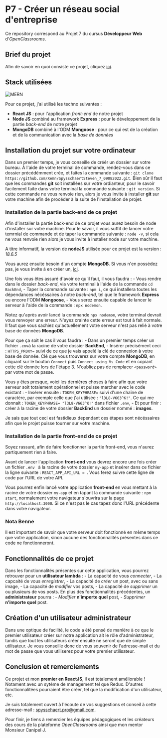 # P7 - Créer un réseau social d'entreprise

Ce repository correspond au Projet 7 du cursus **Développeur Web** d'*OpenClassrooms*.

## Brief du projet

Afin de savoir en quoi consiste ce projet, cliquez [ici](/scenario.pdf).

## Stack utilisées

![MERN](https://i0.wp.com/leblogducodeur.fr/wp-content/uploads/2019/12/1_Y5S3wOm52_4iYusUagbEtw.jpeg?fit=1300%2C744&ssl=1)

Pour ce projet, j'ai utilisé les techno suivantes : 

 - **React JS** : pour l'application *front-end* de notre projet
 - **Node JS** combiné au framework **Express** : pour le développement de la partie *back-end* de notre projet
 - **MongoDB** combiné à l'ODM **Mongoose** : pour ce qui est de la création et de la communication avec la *base de données*

## Installation du projet sur votre ordinateur

Dans un premier temps, je vous conseille de créér un dossier sur votre bureau. À l'aide de votre terminal de commande, rendez-vous dans ce dossier précédémment crée, et faîtes la commande suivante : `git clone https://github.com/Xemn/SpysschaertSteven_7_09082022.git`.
Bien sûr il faut que les commandes **git** soit installées sur votre ordianteur, pour le savoir facilement faite dans votre terminal la commande suivante : `git version`. Si cette commande ne vous renvoie rien, alors je vous invite à installer **git** sur votre machine afin de procéder à la suite de l'installation de projet.

### Installation de la partie back-end de ce projet 

Afin d'installer la partie back-end de ce projet vous aurez besoin de node d'installer sur votre machine. Pour le savoir, il vous suffit de lancer votre temrnial de commande et de taper la commande suivante : `node -v`, si cela ne vous renvoie rien alors je vous invite à installer node sur votre machine.

A titre informatif, la version de **nodeJS** utilisée pour ce projet est la version : *18.6.5*

Vous aurez ensuite besoin d'un compte **MongoDB**. Si vous n'en possédez pas, je vous invite à en créer un, [ici](https://account.mongodb.com/account/register).

Une fois vous êtes assuré d'avoir ce qu'il faut, il vous faudra : 
    - Vous rendre dans le dossier *back-end*, via votre terminal à l'aide de la commande `cd BackEnd`,
    - Taper la commande suivante : `npm i`, ce qui installera toutes les dépendances nécéssaires à notre *back-end*, tel que le framework **Express** ou encore l'ODM **Mongoose**,
    - Vous serez ensuite capable de lancer le serveur à l'aide de la commande : `npx nodemon`.

Notez qu'après avoir lancé la commande `npx nodemon`, votre terminal devrait vous renvoyer une erreur. N'ayez crainte cette erreur est tout à fait normale.
Il faut que vous sachiez qu'actuellement votre serveur n'est pas relié à votre base de données **MongoDB**.

Pour que ça soit le cas il vous faudra : 
    - Dans un premier temps créer un fichier `.env`à la racine de votre dossier **BackEnd**,
    - Insérer précisément ceci : `HTTPS_PROXY=` suivi de ce que je vais appelé la clé de connexion à votre base de donnée. Clé que vous trouverez sur votre compte **MongoDB**, en cliquant sur le bouton `Connect` puis `Connect using Vs Code` et en copiant cette clé donnée lors de l'étape 3. N'oubliez pas de remplacer `<password>` par votre mot de passe.

Vous y êtes presque, voici les dernières choses à faire afin que votre serveur soit totalement opérationnel et puisse marcher avec le code existant : 
     - Insérer ensuite : `TOKEN_KEYPHRASE=` suivi d'une chaîne de caractère,
    par exemple celle que j'ai utilisée : `"l3L8-V663^K!"`. Ce qui me donnait : `TOKEN_KEYPHRASE= "l3L8-V663^K!"` dans fichier `.env`,
    - Et pour finir : crèer à la racine de votre dossier **BackEnd** un dossier nommé : **images**.

Je sais que tout ceci est fastidieux dependant ces étapes sont nécéssaires afin que le projet puisse tourner sur votre machine.

### Installation de la partie front-end de ce projet

Soyez rassuré, afin de faire fonctionner la partie front-end, vous n'aurez partiquement rien à faire.

Avant de lancer l'application **front-end** vous devrez encore une fois créer un fichier `.env ` à la racine de votre dossier `my-app` et insérer dans ce fichier la ligne suivante : `REACT_APP_API_URL = `. Vous ferez suivre cette ligne de code par l'URL de votre API.

Vous pourrez enfin lancé votre application **front-end** en vous mettant à la racine de votre dossier `my-app` et en tapant la commande suivante : `npm start`, normalement votre navigateur s'ouvrira sur la page `http://localhost:3000`. Si ce n'est pas le cas tapez donc l'URL précédente dans votre navigateur.

### Nota Benne

Il est important de savoir que votre serveur doit fonctionné en même temps que votre application, sinon aucune des fonctionnalités présentes dans ce code ne fonctionneront.

## Fonctionnalités de ce projet

Dans les fonctionnalités présentes sur cette application, vous pourrez retrouver pour un **utilisateur lambda** : 
    - La capacité de vous *connecter*,
    - La capcaité de vous *enregistrer*,
    - La capacité de *créer* un post, avec ou sans image,
    - La capacité de *modifier* vos posts,
    - La capacité de *supprimer* un ou plusieurs de vos posts.
En plus des fonctionnalités précédentes, un **administrateur** pourra : 
    - *Modifier* **n'importe quel** post,
    - *Supprimer* **n'importe quel** post.


## Création d'un utilisateur administrateur

Dans une optique de facilité, le code a été pensé de manière à ce que le premier utilisateur créer sur notre application ait le rôle d'administrateur, tandis que tout les utilisateurs créer ensuite ne seront que de simple utilisateur.
Je vous conseille donc de vous souvenir de l'adresse-mail et du mot de passe que vous utiliserez pour votre premier utilisateur.


## Conclusion et remerciements

Ce projet et mon **premier en ReactJS**, il est totalement améliorable ! 
Notament avec un sytème de management tel que Redux. D'autres fonctionnalitées pourraient être créer, tel que la modification d'un utilisateur, etc.

Je suis totalement ouvert à l'écoute de vos suggestions et conseil à cette adresse-mail : [spysschaert.pro@gmail.com](mailto:spysschaert.pro@gmail.com).

Pour finir, je tiens à remercier les équipes pédagogiques et les créateurs des cours de la plateforme *OpenClassrooms* ainsi que mon mentor Monsieur Canipel J.